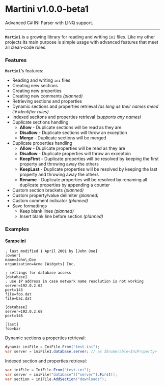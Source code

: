 # Martini v1.0.0-beta1
Advanced C# INI Parser with LINQ support.

---

**`Martini`** is a growing library for reading and writing `ini` files. Like my other projects its main purpose is simple usage with advanced features that meet all clean-code rules.

### Features
**`Martini`**'s features:

- Reading and writing `ini` files
- Creating new sections
- Creating new properties
- Creating new comments _(planned)_
- Retrieving sections and properties
- Dynamic sections and properties retrieval _(as long as their names meed `C#` identifier rules)_
- Indexed secitons and properties retrieval _(supports any names)_
- Duplicate sections handling
    - **Allow** - Duplicate sections will be read as they are
    - **Disallow** - Duplicate sections will throw an exception
    - **Merge** - Duplicate sections will be merged
- Duplicate properties handling
    - **Allow** - Duplicate properties will be read as they are
    - **Disallow** - Duplicate properties will throw an exceptoin
    - **KeepFirst** - Duplicate properties will be resolved by keeping the first property and throwing away the others
    - **KeepLast** - Duplicate properties will be resolved by keeping the last property and throwing away the others
    - **Rename** - Duplicate properties will be resolved by renaming all duplicate properties by appending a counter
- Custom section brackets _(planned)_
- Custom property/value delimiter _(planned)_
- Custom comment indicator _(planned)_
- Save formattings
    - Keep blank lines _(planned)_
    - Insert blank line before section _(planned)_


### Examples

#### Sampe ini
```
; last modified 1 April 2001 by [John Doe]
[owner]
name=John\;Doe
organization=Acme [Widgets] Inc.

; settings for database access
[database]
; use IP address in case network name resolution is not working
server=192.0.2.62     
port=143
file=foo.dat
file=baz.dat

[database]
server=192.0.2.68
port=146

[last]
foo=bar
```

Dynamic sections a properties retrieval:

```c#
dynamic iniFile = IniFile.From("test.ini");
var server = iniFile1.database.server; // as IEnumerable<IniProperty>
```

Indexed section and properties retrieval:

```c#
var iniFile = IniFile.From("test.ini");
var server = iniFile["database"]["server"].First();
var section = iniFile.AddSection("downloads");
```
